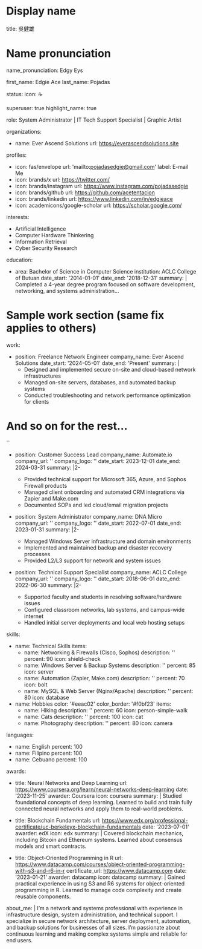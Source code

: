 # Display name
title: 吳健雄

# Name pronunciation
name_pronunciation: Edgy Eys

first_name: Edgie Ace
last_name: Pojadas

status:
  icon: ☕️

superuser: true
highlight_name: true

role: System Administrator | IT Tech Support Specialist | Graphic Artist 

organizations:
  - name: Ever Ascend Solutions
    url: https://everascendsolutions.site

profiles:
  - icon: fas/envelope
    url: 'mailto:pojadasedgie@gmail.com'
    label: E-mail Me
  - icon: brands/x
    url: https://twitter.com/
  - icon: brands/instagram
    url: https://www.instagram.com/pojadasedgie
  - icon: brands/github
    url: https://github.com/acetentacion
  - icon: brands/linkedin
    url: https://www.linkedin.com/in/edgieace
  - icon: academicons/google-scholar
    url: https://scholar.google.com/

interests:
  - Artificial Intelligence
  - Computer Hardware Thinkering
  - Information Retrieval
  - Cyber Security Research

education:
  - area: Bachelor of Science in Computer Science
    institution: ACLC College of Butuan
    date_start: '2014-01-01'
    date_end: '2018-12-31'
    summary: |
      Completed a 4-year degree program focused on software development, networking, and systems administration...

# Sample work section (same fix applies to others)
work:
  - position: Freelance Network Engineer
    company_name: Ever Ascend Solutions
    date_start: '2024-05-01'
    date_end: 'Present'
    summary: |
      - Designed and implemented secure on-site and cloud-based network infrastructures
      - Managed on-site servers, databases, and automated backup systems
      - Conducted troubleshooting and network performance optimization for clients

# And so on for the rest...
``

      
  - position: Customer Success Lead
    company_name: Automate.io
    company_url: ''
    company_logo: ''
    date_start: 2023-12-01
    date_end: 2024-03-31
    summary: |2-
      - Provided technical support for Microsoft 365, Azure, and Sophos Firewall products
      - Managed client onboarding and automated CRM integrations via Zapier and Make.com
      - Documented SOPs and led cloud/email migration projects

  - position: System Administrator
    company_name: DNA Micro
    company_url: ''
    company_logo: ''
    date_start: 2022-07-01
    date_end: 2023-01-31
    summary: |2-
      - Managed Windows Server infrastructure and domain environments
      - Implemented and maintained backup and disaster recovery processes
      - Provided L2/L3 support for network and system issues

  - position: Technical Support Specialist
    company_name: ACLC College
    company_url: ''
    company_logo: ''
    date_start: 2018-06-01
    date_end: 2022-06-30
    summary: |2-
      - Supported faculty and students in resolving software/hardware issues
      - Configured classroom networks, lab systems, and campus-wide internet
      - Handled initial server deployments and local web hosting setups

skills:
  - name: Technical Skills
    items:
      - name: Networking & Firewalls (Cisco, Sophos)
        description: ''
        percent: 90
        icon: shield-check
      - name: Windows Server & Backup Systems
        description: ''
        percent: 85
        icon: server
      - name: Automation (Zapier, Make.com)
        description: ''
        percent: 70
        icon: bolt
      - name: MySQL & Web Server (Nginx/Apache)
        description: ''
        percent: 80
        icon: database
  - name: Hobbies
    color: '#eeac02'
    color_border: '#f0bf23'
    items:
      - name: Hiking
        description: ''
        percent: 60
        icon: person-simple-walk
      - name: Cats
        description: ''
        percent: 100
        icon: cat
      - name: Photography
        description: ''
        percent: 80
        icon: camera

languages:
  - name: English
    percent: 100
  - name: Filipino
    percent: 100
  - name: Cebuano
    percent: 100

awards:
  - title: Neural Networks and Deep Learning
    url: https://www.coursera.org/learn/neural-networks-deep-learning
    date: '2023-11-25'
    awarder: Coursera
    icon: coursera
    summary: |
      Studied foundational concepts of deep learning. Learned to build and train fully connected neural networks and apply them to real-world problems.

  - title: Blockchain Fundamentals
    url: https://www.edx.org/professional-certificate/uc-berkeleyx-blockchain-fundamentals
    date: '2023-07-01'
    awarder: edX
    icon: edx
    summary: |
      Covered blockchain mechanics, including Bitcoin and Ethereum systems. Learned about consensus models and smart contracts.

  - title: Object-Oriented Programming in R
    url: https://www.datacamp.com/courses/object-oriented-programming-with-s3-and-r6-in-r
    certificate_url: https://www.datacamp.com
    date: '2023-01-21'
    awarder: datacamp
    icon: datacamp
    summary: |
      Gained practical experience in using S3 and R6 systems for object-oriented programming in R. Learned to manage code complexity and create reusable components.

about_me: |
  I’m a network and systems professional with experience in infrastructure design, system administration, and technical support. I specialize in secure network architecture, server deployment, automation, and backup solutions for businesses of all sizes. I’m passionate about continuous learning and making complex systems simple and reliable for end users.

